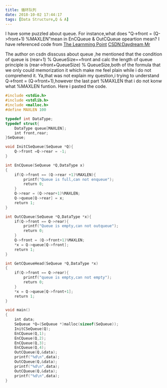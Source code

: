 ```yaml
---
title: 循环队列
date: 2018-10-02 17:44:17
tags: [Data Structure,Q & A]
---
```

I have some puzzled about queue.
For instance,what does "Q->front = (Q->front+1) %MAXLEN"mean in EnCQueue & OutCQueue opeartion mean?
I have referenced code from
[The Learnming Point](http://www.thelearningpoint.net/computer-science/data-structures-queues--with-c-program-source-code)
[CSDN:Daydream Mr](https://blog.csdn.net/z498596750/article/details/79375945)

The author on csdn disscuss about queue ,he mentioned that the condition of queue is (rear+1) % QueueSize==front and calc the length of queue principle is (rear->front+QueueSize) % QueueSize,both of the formula that we only could memorization it which make me feel plain while i do not comprehend it.
Ya,that was not explain my question,i trying to understand Q->front = (Q->front+1),however the last part %MAXLEN that i do not konw what %MAXLEN funtion.
Here i pasted the code.     
```C
#include <stdio.h>
#include <stdlib.h>
#include <malloc.h>
#define MAXLEN 100

typedef int DataType;
typedef struct{
    DataType queue[MAXLEN];
    int front,rear;
}SeQueue;

void InitCSeQueue(SeQueue *Q){
    Q->front =Q->rear = -1;
}

int EnCQueue(SeQueue *Q,DataType x)
{
    if(Q->front == (Q->rear +1)%MAXLEN){
        printf("Queue is full,can not enqueue");
        return 0;
    }
    Q->rear = (Q->rear+1)%MAXLEN;
    Q->queue[Q->rear] = x;
    return 1;
}

int OutCQueue(SeQueue *Q,DataType *x){
    if(Q->front == Q->rear){
        printf("Queue is empty,can not outqueue");
        return 0;
    }
    Q->front = (Q->front+1)%MAXLEN;
    *x = Q->queue[Q->front];
    return 1;
}

int GetCQueueHead(SeQueue *Q,DataType *x)
{
    if(Q->front == Q->rear){
        printf("queue is empty,can not empty");
        return 0;
    }
    *x = Q->queue[Q->front+1];
    return 1;
}

void main()
{
    int data;
    SeQueue *Q=(SeQueue *)malloc(sizeof(SeQueue));
    InitCSeQueue(Q);
    EnCQueue(Q,1);
    EnCQueue(Q,2);
    EnCQueue(Q,3);
    EnCQueue(Q,4);
    OutCQueue(Q,&data);
    printf("%d\n",data);
    OutCQueue(Q,&data);
    printf("%d\n",data);
    OutCQueue(Q,&data);
    printf("%d\n",data);
}

```
